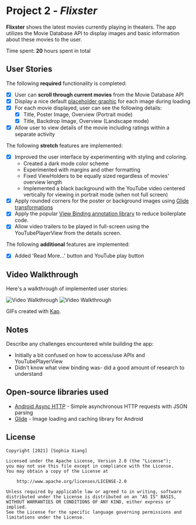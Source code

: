 # Project 2 - *Flixster*

**Flixster** shows the latest movies currently playing in theaters. The app utilizes the Movie Database API to display images and basic information about these movies to the user.

Time spent: **20** hours spent in total

## User Stories

The following **required** functionality is completed:

* [x] User can **scroll through current movies** from the Movie Database API
* [x] Display a nice default [placeholder graphic](https://guides.codepath.org/android/Displaying-Images-with-the-Glide-Library#advanced-usage) for each image during loading
* [x] For each movie displayed, user can see the following details:
  * [x] Title, Poster Image, Overview (Portrait mode)
  * [x] Title, Backdrop Image, Overview (Landscape mode)
* [x] Allow user to view details of the movie including ratings within a separate activity

The following **stretch** features are implemented:

* [x] Improved the user interface by experimenting with styling and coloring.
    * Created a dark mode color scheme 
    * Experimented with margins and other formatting
    * Fixed ViewHolders to be equally sized regardless of movies' overview length
    * Implemented a black background with the YouTube video centered vertically for viewing in portrait mode (when not full screen)
* [x] Apply rounded corners for the poster or background images using [Glide transformations](https://guides.codepath.org/android/Displaying-Images-with-the-Glide-Library#transformations)
* [x] Apply the popular [View Binding annotation library](http://guides.codepath.org/android/Reducing-View-Boilerplate-with-ViewBinding) to reduce boilerplate code.
* [x] Allow video trailers to be played in full-screen using the YouTubePlayerView from the details screen.

The following **additional** features are implemented:

* [x] Added 'Read More...' button and YouTube play button

## Video Walkthrough

Here's a walkthrough of implemented user stories:

<img src='https://github.com/sophiatxiang/Flixster/blob/master/flixster_portrait_bonus.gif' title='Video Walkthrough' width='' alt='Video Walkthrough' />
<img src='https://github.com/sophiatxiang/Flixster/blob/master/flixster_landscape_bonus.gif' title='Video Walkthrough' width='' alt='Video Walkthrough' />

GIFs created with [Kap](https://getkap.co/).

## Notes

Describe any challenges encountered while building the app:
- Initially a bit confused on how to access/use APIs and YouTubePlayerView
- Didn't know what view binding was- did a good amount of research to understand

## Open-source libraries used

- [Android Async HTTP](https://github.com/loopj/android-async-http) - Simple asynchronous HTTP requests with JSON parsing
- [Glide](https://github.com/bumptech/glide) - Image loading and caching library for Android

## License

    Copyright [2021] [Sophia Xiang]

    Licensed under the Apache License, Version 2.0 (the "License");
    you may not use this file except in compliance with the License.
    You may obtain a copy of the License at

        http://www.apache.org/licenses/LICENSE-2.0

    Unless required by applicable law or agreed to in writing, software
    distributed under the License is distributed on an "AS IS" BASIS,
    WITHOUT WARRANTIES OR CONDITIONS OF ANY KIND, either express or implied.
    See the License for the specific language governing permissions and
    limitations under the License.
